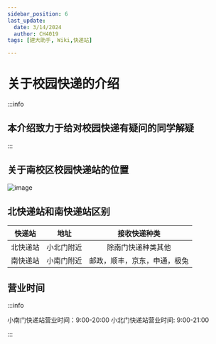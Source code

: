 ```yaml
---
sidebar_position: 6
last_update:
  date: 3/14/2024
  author: CH4019
tags: [建大助手, Wiki,快递站]

---
```


# 关于校园快递的介绍

:::info

##  本介绍致力于给对校园快递有疑问的同学解疑

:::

## 关于南校区校园快递站的位置

![image](/img/kd.png)

## 北快递站和南快递站区别

| 快递站 | 地址 | 接收快递种类 |
| :----: | :----: | :----: |
| 北快递站 | 小北门附近 | 除南门快递种类其他 |
| 南快递站 | 小南门附近 | 邮政，顺丰，京东，申通，极兔 |

## 营业时间

:::info

小南门快递站营业时间：9:00-20:00
小北门快递站营业时间: 9:00-21:00

:::